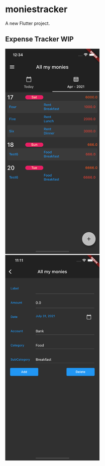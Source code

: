 # moniestracker

A new Flutter project.

## Expense Tracker WIP

<img src="image1.png" width="300">  <img src="image2.png" width="300">

